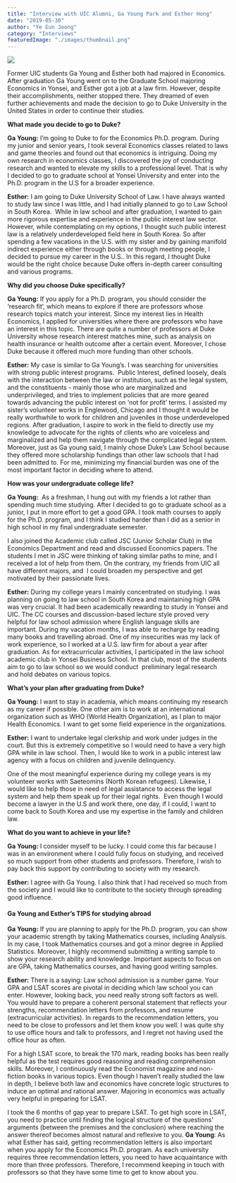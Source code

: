 ```yaml
---
title: "Interview with UIC Alumni, Ga Young Park and Esther Hong"
date: "2019-05-30"
author: "Ye Eun Jeong"
category: "Interviews"
featuredImage: "./images/thumbnail.png"
---
```


![](/images/thumbnail.png)

Former UIC students Ga Young and Esther both had majored in Economics. After graduation Ga Young went on to the Graduate School majoring Economics in Yonsei, and Esther got a job at a law firm. However, despite their accomplishments, neither stopped there. They dreamed of even further achievements and made the decision to go to Duke University in the United States in order to continue their studies.

**What made you decide to go to Duke?**

**Ga Young:** I’m going to Duke to for the Economics Ph.D. program. During my junior and senior years, I took several Economics classes related to laws and game theories and found out that economics is intriguing. Doing my own research in economics classes, I discovered the joy of conducting research and wanted to elevate my skills to a professional level. That is why I decided to go to graduate school at Yonsei University and enter into the Ph.D. program in the U.S for a broader experience.

**Esther:** I am going to Duke University School of Law. I have always wanted to study law since I was little, and I had initially planned to go to Law School in South Korea.  While in law school and after graduation, I wanted to gain more rigorous expertise and experience in the public interest law sector. However, while contemplating on my options, I thought such public interest law is a relatively underdeveloped field here in South Korea. So after spending a few vacations in the U.S. with my sister and by gaining manifold indirect experience either through books or through meeting people, I decided to pursue my career in the U.S.. In this regard, I thought Duke would be the right choice because Duke offers in-depth career consulting and various programs.

**Why did you choose Duke specifically?**

**Ga Young:** If you apply for a Ph.D. program, you should consider the ‘research fit’, which means to explore if there are professors whose research topics match your interest. Since my interest lies in Health Economics, I applied for universities where there are professors who have an interest in this topic. There are quite a number of professors at Duke University whose research interest matches mine, such as analysis on health insurance or health outcome after a certain event. Moreover, I chose Duke because it offered much more funding than other schools.

**Esther:** My case is similar to Ga Young’s. I was searching for universities with strong public interest programs.  Public Interest, defined loosely, deals with the interaction between the law or institution, such as the legal system, and the constituents - mainly those who are marginalized and underprivileged, and tries to implement policies that are more geared towards advancing the public interest on ‘not for profit’ terms. I assisted my sister’s volunteer works in Englewood, Chicago and I thought it would be really worthwhile to work for children and juveniles in those underdeveloped regions. After graduation, I aspire to work in the field to directly use my knowledge to advocate for the rights of clients who are voiceless and marginalized and help them navigate through the complicated legal system. Moreover, just as Ga young said, I mainly chose Duke’s Law School because they offered more scholarship fundings than other law schools that I had been admitted to. For me, minimizing my financial burden was one of the most important factor in deciding where to attend.

**How was your undergraduate college life?**

**Ga Young:**  As a freshman, I hung out with my friends a lot rather than spending much time studying. After I decided to go to graduate school as a junior, I put in more effort to get a good GPA. I took math courses to apply for the Ph.D. program, and I think I studied harder than I did as a senior in high school in my final undergraduate semester.

I also joined the Academic club called JSC (Junior Scholar Club) in the Economics Department and read and discussed Economics papers. The students I met in JSC were thinking of taking similar paths to mine, and I received a lot of help from them. On the contrary, my friends from UIC all have different majors, and  I could broaden my perspective and get motivated by their passionate lives.

**Esther:** During my college years I mainly concentrated on studying. I was planning on going to law school in South Korea and maintaining high GPA was very crucial. It had been academically rewarding to study in Yonsei and UIC. The CC courses and discussion-based lecture style proved very helpful for law school admission where English language skills are important. During my vacation months, I was able to recharge by reading many books and travelling abroad. One of my insecurities was my lack of work experience, so I worked at a U.S. law firm for about a year after graduation. As for extracurricular activities, I participated in the law school academic club in Yonsei Business School. In that club, most of the students aim to go to law school so we would conduct  preliminary legal research and hold debates on various topics.

**What’s your plan after graduating from Duke?**

**Ga Young:** I want to stay in academia, which means continuing my research as my career if possible. One other aim is to work at an international organization such as WHO (World Health Organization), as I plan to major Health Economics. I want to get some field experience in the organizations.

**Esther:** I want to undertake legal clerkship and work under judges in the court. But this is extremely competitive so I would need to have a very high GPA while in law school. Then, I would like to work in a public interest law agency with a focus on children and juvenile delinquency.

One of the most meaningful experience during my college years is my volunteer works with Saeteomins (North Korean refugees). Likewise, I would like to help those in need of legal assistance to access the legal system and help them speak up for their legal rights.  Even though I would become a lawyer in the U.S and work there, one day, if I could, I want to come back to South Korea and use my expertise in the family and children law.

**What do you want to achieve in your life?**

**Ga Young:** I consider myself to be lucky. I could come this far because I was in an environment where I could fully focus on studying, and received so much support from other students and professors. Therefore, I wish to pay back this support by contributing to society with my research.

**Esther:** I agree with Ga Young. I also think that I had received so much from the society and I would like to contribute to the society through spreading good influence.

#### **Ga Young and Esther’s TIPS for studying abroad**

**Ga Young:** If you are planning to apply for the Ph.D. program, you can show your academic strength by taking Mathematics courses, including Analysis. In my case, I took Mathematics courses and got a minor degree in Applied Statistics. Moreover, I highly recommend submitting a writing sample to show your research ability and knowledge. Important aspects to focus on are GPA, taking Mathematics courses, and having good writing samples.

**Esther:** There is a saying: Law school admission is a number game. Your GPA and LSAT scores are pivotal in deciding which law school you can enter. However, looking back, you need really strong soft factors as well. You would have to prepare a coherent personal statement that reflects your strengths, recommendation letters from professors, and resume (extracurricular activities). In regards to the recommendation letters, you need to be close to professors and let them know you well. I was quite shy to use office hours and talk to professors, and I regret not having used the office hour as often.

For a high LSAT score, to break the 170 mark, reading books has been really helpful as the test requires good reasoning and reading comprehension skills. Moreover, I continuously read the Economist magazine and non-fiction books in various topics. Even though I haven’t really studied the law in depth, I believe both law and economics have concrete logic structures to induce an optimal and rational answer. Majoring in economics was actually very helpful in preparing for LSAT.

I took the 6 months of gap year to prepare LSAT. To get high score in LSAT, you need to practice until finding the logical structure of the questions’ arguments (between the premises and the conclusion) where reaching the answer thereof becomes almost natural and reflexive to you. **Ga Young**: As what Esther has said, getting recommendation letters is also important when you apply for the Economics Ph.D. program. As each university requires three recommendation letters, you need to have acquaintance with more than three professors. Therefore, I recommend keeping in touch with professors so that they have some time to get to know about you.
